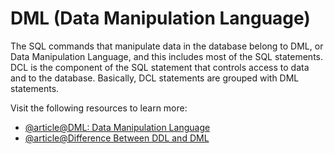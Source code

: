 # DML (Data Manipulation Language)

The SQL commands that manipulate data in the database belong to DML, or Data Manipulation Language, and this includes most of the SQL statements. DCL is the component of the SQL statement that controls access to data and to the database. Basically, DCL statements are grouped with DML statements.

Visit the following resources to learn more:

- [@article@DML: Data Manipulation Language](https://satoricyber.com/glossary/dml-data-manipulation-language)
- [@article@Difference Between DDL and DML](https://appmaster.io/blog/difference-between-ddl-and-dml)

